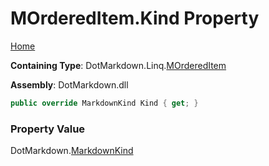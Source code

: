 <a name="_top"></a>

# MOrderedItem\.Kind Property

[Home](../../../../README.md#_top)

**Containing Type**: DotMarkdown\.Linq\.[MOrderedItem](../README.md#_top)

**Assembly**: DotMarkdown\.dll

```csharp
public override MarkdownKind Kind { get; }
```

### Property Value

DotMarkdown\.[MarkdownKind](../../../MarkdownKind/README.md#_top)

